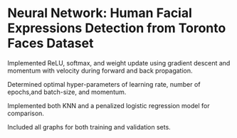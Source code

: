 # Neural Network: Human Facial Expressions Detection from Toronto Faces Dataset
Implemented ReLU, softmax, and weight update using gradient descent and momentum with velocity during forward and back propagation.

Determined optimal hyper-parameters of learning rate, number of epochs,and batch-size, and momentum.

Implemented both KNN and a penalized logistic regression model for comparison.

Included all graphs for both training and validation sets.
